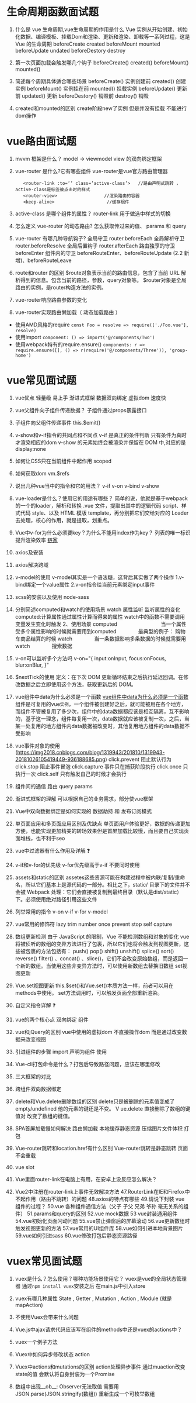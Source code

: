 # 生命周期函数面试题

1. 什么是 vue 生命周期,vue生命周期的作用是什么
    Vue 实例从开始创建、初始化数据、编译模板、挂载Dom和渲染、更新和渲染、卸载等一系列过程，这是 Vue 的生命周期
    beforeCreate
    created
    beforeMount
    mounted
    beforeUpdate
    undated
    beforeDestory
    destroy

2. 第一次页面加载会触发哪几个钩子
    beforeCreate() created() beforeMount() mounted() 

3. 简述每个周期具体适合哪些场景
    beforeCreate() 实例创建前
    created() 创建实例
    beforeMount() 实例挂在前
    mounted() 挂载实例
    beforeUpdate() 更新前
    updated()   更新
    beforeDestory() 销毁前
    destroy() 销毁

4. created和mounted的区别
    create阶段new了实例 但是并没有挂载 不能进行dom操作

# vue路由面试题

1. mvvm 框架是什么？
model -> viewmodel  view 的双向绑定框架

2. vue-router 是什么?它有哪些组件
 vue-router是vue官方路由管理器
     ```
        <router-link :to=‘‘ class=‘active-class‘>   //路由声明式跳转 ，active-class是标签被点击时的样式
        <router-view>                  //渲染路由的容器
        <keep-alive>                    //缓存组件
    ```
3. active-class 是哪个组件的属性？
    router-link 用于做选中样式的切换
    
4. 怎么定义 vue-router 的动态路由? 怎么获取传过来的值、
    params 和 query 

5. vue-router 有哪几种导航钩子?
    全局守卫 router.beforeEach
    全局解析守卫 router.beforeResolve
    全局后置钩子 router.afterEach
    路由独享的守卫 beforeEnter
    组件内的守卫 beforeRouteEnter、beforeRouteUpdate (2.2 新增)、beforeRouteLeave

6. route和router 的区别
    $route对象表示当前的路由信息，包含了当前 URL 解析得到的信息。包含当前的路径，参数，query对象等。
    $router对象是全局路由的实例，是router构造方法的实例。

7. vue-router响应路由参数的变化

8. vue-router实现路由懒加载（ 动态加载路由 ）
- 使用AMD风格的require `const Foo = resolve => require(['./Foo.vue'], resolve)`
- 使用import `component: () => import('@/components/Two')`
- 使用webpack特有的require.ensure() `components: r => require.ensure([], () => r(require('@/components/Three')), 'group-home')`

# vue常见面试题

1. vue优点
轻量级 易上手 渐进式框架 数据双向绑定 虚拟dom 速度快

2. vue父组件向子组件传递数据？
子组件通过props暴露接口

3. 子组件向父组件传递事件
this.$emit()

4. v-show和v-if指令的共同点和不同点
v-if 是真正的条件判断 只有条件为真时 才渲染相应的dom
v-show 的元素始终会被渲染并保留在 DOM 中,对应的是display:none

5. 如何让CSS只在当前组件中起作用
scoped

6. 如何获取dom
vm.$refs

7. 说出几种vue当中的指令和它的用法？
v-if v-on v-bind v-show

8. vue-loader是什么？使用它的用途有哪些？
  简单的说，他就是基于webpack的一个的loader，解析和转换 .vue 文件，提取出其中的逻辑代码 script、样式代码 style、以及 HTML 模版 template，再分别把它们交给对应的 Loader 去处理，核心的作用，就是提取，划重点。

9. Vue中v-for为什么必须要key？为什么不能用index作为key？
列表的唯一标识 提升渲染效率
[链家](https://blog.csdn.net/lixinyi0622/article/details/107713977)

10. axios及安装

11. axios解决跨域

12. v-model的使用
    v-model其实是一个语法糖，这背后其实做了两个操作
    1.v-bind绑定一个value属性 2.v-on指令给当前元素绑定input事件

13. scss的安装以及使用
node-sass

14. 分别简述computed和watch的使用场景
    watch  属性监听 监听属性的变化
    computed:计算属性通过属性计算而得来的属性
    watch中的函数不需要调用 变量发生变化时触发
    2、使用场景
    computed 　　　　
　　　　当一个属性受多个属性影响的时候就需要用到computed
　　　　最典型的例子： 购物车商品结算的时候
    watch
　　　　当一条数据影响多条数据的时候就需要用watch
　　　　搜索数据

15. v-on可以监听多个方法吗
 v-on="{
     input:onInput,
     focus:onFocus,
     blur:onBlur,
     }"

16. $nextTick的使用
定义：在下次 DOM 更新循环结束之后执行延迟回调。在修改数据之后立即使用这个方法，获取更新后的 DOM。

17. vue组件中data为什么必须是一个函数
[vue组件中data为什么必须是一个函数](https://zhuanlan.zhihu.com/p/100859260)
组件是可复用的vue`实例`，一个组件被创建好之后，就可能被用在各个地方，而组件不管被复用了多少次，组件中的data数据都应该是相互隔离，互不影响的，基于这一理念，组件每复用一次，data数据就应该被复制一次，之后，当某一处复用的地方组件内data数据被改变时，其他复用地方组件的data数据不受影响

18. vue事件对象的使用 (https://img2018.cnblogs.com/blog/1319943/201810/1319943-20181026105419449-936188685.png)
click.prevent 阻止默认行为
click.stop 阻止事件冒泡
click.capture 事件只在捕获阶段执行
click.once 只执行一次
click.self 只有触发自己的时候才会执行

19. 组件间的通信
     路由 query params 

20. 渐进式框架的理解
    可以根据自己的业务需求，部分使vue框架

21. Vue中双向数据绑定是如何实现的
    数据劫持 和 发布订阅模式

22. 单页面应用和多页面应用区别及优缺点
    单页面用户体验更好，数据的传递更加方便，也能实现更加精美的转场效果但是首屏加载比较慢，而且要自己实现页面堆栈，也不利于seo

23. vue中过滤器有什么作用及详解 ❓

24. v-if和v-for的优先级
    v-for优先级高于v-if 不要同时使用

25. assets和static的区别
    assetes这些资源可能在构建过程中被内联/复制/重命名，所以它们基本上是源代码的一部分。相比之下，static/ 目录下的文件并不会被 Webpack 处理：它们会直接被复制到最终目录（默认是dist/static）下。必须使用绝对路径引用这些文件

26. 列举常用的指令
v-on v-if v-for v-model 

27. vue常用的修饰符
    lazy trim number once prevent stop self capture

29. 数组更新检测
    由于 JavaScript 的限制，Vue 不能检测数组和对象的变化
    vue将被侦听的数组的变异方法进行了包裹，所以它们也将会触发到视图更新，这些被包裹的方法包括有：
    push() pop() shift() unshift() splice() sort() reverse()
     filter() 、concat() 、slice()，它们不会改变原始数组，而是返回一个新的数组。当使用这些非变异方法时，可以使用新数组去替换旧数组
     set视图更新

30. Vue.set视图更新
this.$set()和Vue.set()本质方法一样，前者可以用在methods中使用。
set方法调用时，可以触发页面全部重新渲染。

31. 自定义指令详解 ❓

32. vue的两个核心点
双向绑定 组件

33. vue和jQuery的区别
vue中使用的虚拟dom 不直接操作dom 而是通过改变数据来改变视图

34. 引进组件的步骤
    import
    声明为组件
    使用

35. Vue-cli打包命令是什么？打包后导致路径问题，应该在哪里修改

36. 三大框架的对比

37. 跨组件双向数据绑定

38. delete和Vue.delete删除数组的区别
    delete只是被删除的元素值变成了 empty/undefined 他的元素的键还是不变。
V   ue.delete 直接删除了数组的键值对 改变了数组的键值。

39. SPA首屏加载慢如何解决
    路由懒加载 本地缓存静态资源 压缩图片文件体积 打包

40. Vue-router跳转和location.href有什么区别
    Vue-router跳转是静态跳转 页面不会重载

41. vue slot
42. Vue里面router-link在电脑上有用，在安卓上没反应怎么解决？
43. Vue2中注册在router-link上事件无效解决方法
47.RouterLink在IE和Firefox中不起作用（路由不跳转）的问题
48.axios的特点有哪些
49.请说下封装 vue 组件的过程？
50.vue 各种组件通信方法（父子 子父 兄弟 爷孙 毫无关系的组件）
51.params和query的区别
52.vue mock数据
53 vue封装通用组件
54.vue初始化页面闪动问题
55.vue禁止弹窗后的屏幕滚动
56.vue更新数组时触发视图更新的方法
57.vue常用的UI组件库
58.vue如何引进本地背景图片
59.vue如何引进sass
60.vue修改打包后静态资源路径

# vuex常见面试题
1. vuex是什么？怎么使用？哪种功能场景使用它？
vuex是vue的全局状态管理器 通过`npm install vuex`安装之后 在main.js中引入store

2. vuex有哪几种属性
State , Getter , Mutation , Action , Module (就是mapAction)

3. 不使用Vuex会带来什么问题

4. Vue.js中ajax请求代码应该写在组件的methods中还是vuex的actions中？

5. vuex一个例子方法

6. Vuex中如何异步修改状态
action

7. Vuex中actions和mutations的区别
action处理异步事件 通过muaction改变state的值 会默认将自身封装为一个Promise

8. 数组中出现__ob__: Observer无法取值
需要用JSON.parse(JSON.stringify(数组))
重新生成一个可枚举数组